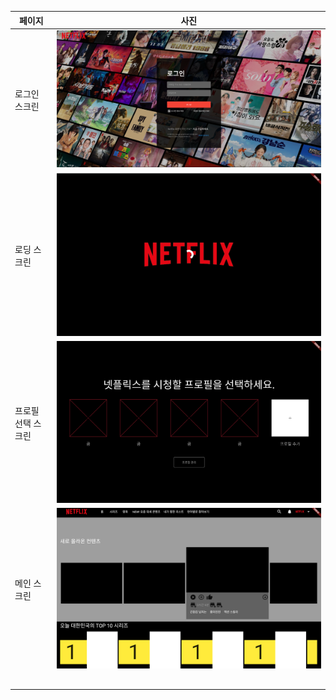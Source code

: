 | 페이지        | 사진                      |
|------------|-------------------------|
| 로그인 스크린    | ![img.png](img.png)     |
| 로딩 스크린     | ![img_1.png](img_1.png) |
| 프로필 선택 스크린 | ![img_2.png](img_2.png) |
| 메인 스크린     |  ![img_3.png](img_3.png) |
|            |                         |
|            |                         |
|            |                         |
|            |                         |
|            |                         |